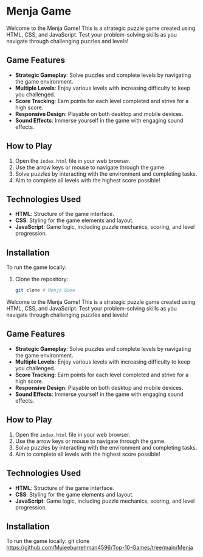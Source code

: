 # Menja Game

Welcome to the Menja Game! This is a strategic puzzle game created using HTML, CSS, and JavaScript. Test your problem-solving skills as you navigate through challenging puzzles and levels!

## Game Features

- **Strategic Gameplay**: Solve puzzles and complete levels by navigating the game environment.
- **Multiple Levels**: Enjoy various levels with increasing difficulty to keep you challenged.
- **Score Tracking**: Earn points for each level completed and strive for a high score.
- **Responsive Design**: Playable on both desktop and mobile devices.
- **Sound Effects**: Immerse yourself in the game with engaging sound effects.

## How to Play

1. Open the `index.html` file in your web browser.
2. Use the arrow keys or mouse to navigate through the game.
3. Solve puzzles by interacting with the environment and completing tasks.
4. Aim to complete all levels with the highest score possible!

## Technologies Used

- **HTML**: Structure of the game interface.
- **CSS**: Styling for the game elements and layout.
- **JavaScript**: Game logic, including puzzle mechanics, scoring, and level progression.

## Installation

To run the game locally:

1. Clone the repository:
   ```bash
   git clone # Menja Game

Welcome to the Menja Game! This is a strategic puzzle game created using HTML, CSS, and JavaScript. Test your problem-solving skills as you navigate through challenging puzzles and levels!

## Game Features

- **Strategic Gameplay**: Solve puzzles and complete levels by navigating the game environment.
- **Multiple Levels**: Enjoy various levels with increasing difficulty to keep you challenged.
- **Score Tracking**: Earn points for each level completed and strive for a high score.
- **Responsive Design**: Playable on both desktop and mobile devices.
- **Sound Effects**: Immerse yourself in the game with engaging sound effects.

## How to Play

1. Open the `index.html` file in your web browser.
2. Use the arrow keys or mouse to navigate through the game.
3. Solve puzzles by interacting with the environment and completing tasks.
4. Aim to complete all levels with the highest score possible!

## Technologies Used

- **HTML**: Structure of the game interface.
- **CSS**: Styling for the game elements and layout.
- **JavaScript**: Game logic, including puzzle mechanics, scoring, and level progression.

## Installation

To run the game locally:
   git clone https://github.com/Mujeeburrehman4596/Top-10-Games/tree/main/Menja


